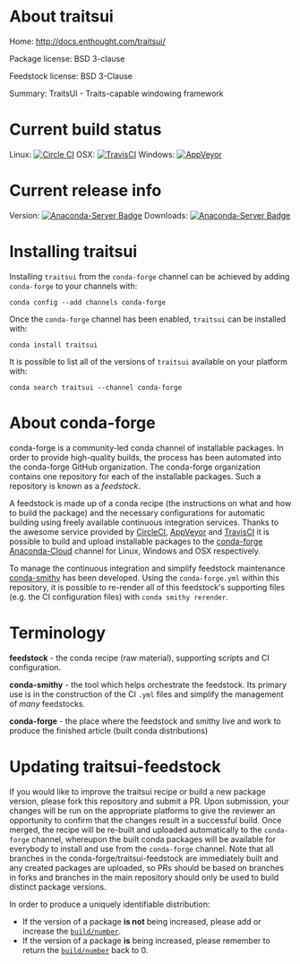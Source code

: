 About traitsui
==============

Home: http://docs.enthought.com/traitsui/

Package license: BSD 3-clause

Feedstock license: BSD 3-Clause

Summary: TraitsUI - Traits-capable windowing framework



Current build status
====================

Linux: [![Circle CI](https://circleci.com/gh/conda-forge/traitsui-feedstock.svg?style=shield)](https://circleci.com/gh/conda-forge/traitsui-feedstock)
OSX: [![TravisCI](https://travis-ci.org/conda-forge/traitsui-feedstock.svg?branch=master)](https://travis-ci.org/conda-forge/traitsui-feedstock)
Windows: [![AppVeyor](https://ci.appveyor.com/api/projects/status/github/conda-forge/traitsui-feedstock?svg=True)](https://ci.appveyor.com/project/conda-forge/traitsui-feedstock/branch/master)

Current release info
====================
Version: [![Anaconda-Server Badge](https://anaconda.org/conda-forge/traitsui/badges/version.svg)](https://anaconda.org/conda-forge/traitsui)
Downloads: [![Anaconda-Server Badge](https://anaconda.org/conda-forge/traitsui/badges/downloads.svg)](https://anaconda.org/conda-forge/traitsui)

Installing traitsui
===================

Installing `traitsui` from the `conda-forge` channel can be achieved by adding `conda-forge` to your channels with:

```
conda config --add channels conda-forge
```

Once the `conda-forge` channel has been enabled, `traitsui` can be installed with:

```
conda install traitsui
```

It is possible to list all of the versions of `traitsui` available on your platform with:

```
conda search traitsui --channel conda-forge
```


About conda-forge
=================

conda-forge is a community-led conda channel of installable packages.
In order to provide high-quality builds, the process has been automated into the
conda-forge GitHub organization. The conda-forge organization contains one repository
for each of the installable packages. Such a repository is known as a *feedstock*.

A feedstock is made up of a conda recipe (the instructions on what and how to build
the package) and the necessary configurations for automatic building using freely
available continuous integration services. Thanks to the awesome service provided by
[CircleCI](https://circleci.com/), [AppVeyor](http://www.appveyor.com/)
and [TravisCI](https://travis-ci.org/) it is possible to build and upload installable
packages to the [conda-forge](https://anaconda.org/conda-forge)
[Anaconda-Cloud](http://docs.anaconda.org/) channel for Linux, Windows and OSX respectively.

To manage the continuous integration and simplify feedstock maintenance
[conda-smithy](http://github.com/conda-forge/conda-smithy) has been developed.
Using the ``conda-forge.yml`` within this repository, it is possible to re-render all of
this feedstock's supporting files (e.g. the CI configuration files) with ``conda smithy rerender``.


Terminology
===========

**feedstock** - the conda recipe (raw material), supporting scripts and CI configuration.

**conda-smithy** - the tool which helps orchestrate the feedstock.
                   Its primary use is in the construction of the CI ``.yml`` files
                   and simplify the management of *many* feedstocks.

**conda-forge** - the place where the feedstock and smithy live and work to
                  produce the finished article (built conda distributions)


Updating traitsui-feedstock
===========================

If you would like to improve the traitsui recipe or build a new
package version, please fork this repository and submit a PR. Upon submission,
your changes will be run on the appropriate platforms to give the reviewer an
opportunity to confirm that the changes result in a successful build. Once
merged, the recipe will be re-built and uploaded automatically to the
`conda-forge` channel, whereupon the built conda packages will be available for
everybody to install and use from the `conda-forge` channel.
Note that all branches in the conda-forge/traitsui-feedstock are
immediately built and any created packages are uploaded, so PRs should be based
on branches in forks and branches in the main repository should only be used to
build distinct package versions.

In order to produce a uniquely identifiable distribution:
 * If the version of a package **is not** being increased, please add or increase
   the [``build/number``](http://conda.pydata.org/docs/building/meta-yaml.html#build-number-and-string).
 * If the version of a package **is** being increased, please remember to return
   the [``build/number``](http://conda.pydata.org/docs/building/meta-yaml.html#build-number-and-string)
   back to 0.
